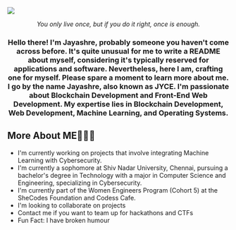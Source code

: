 ![](https://github.com/fromjyce/fromjyce/assets/128211962/bd9f382c-ef8f-41c1-9a09-9e53a8459751)    



<p align="center">
<i>You only live once, but if you do it right, once is enough.</i>
</p>
<h3 align="center">
Hello there! I'm Jayashre, probably someone you haven't come across before. It's quite unusual for me to write a README about myself, considering it's typically reserved for applications and software. Nevertheless, here I am, crafting one for myself. Please spare a moment to learn more about me. I go by the name Jayashre, also known as JYCE. I'm passionate about Blockchain Development and Front-End Web Development. My expertise lies in Blockchain Development, Web Development, Machine Learning, and Operating Systems.
</h3>
<h2>More About ME🙋🏻‍♀</h2>
<ul>
<li>
I'm currently working on projects that involve integrating Machine Learning with Cybersecurity.
</li>
<li>
I'm currently a sophomore at Shiv Nadar University, Chennai, pursuing a bachelor's degree in Technology with a major in Computer Science and Engineering, specializing in Cybersecurity.
</li>
<li>
I'm currently part of the Women Engineers Program (Cohort 5) at the SheCodes Foundation and Codess Cafe.
</li>
<li>
I'm looking to collaborate on projects
</li>
<li>
Contact me if you want to team up for hackathons and CTFs
</li>
<li>
Fun Fact: I have broken humour
</li>
</ul>
